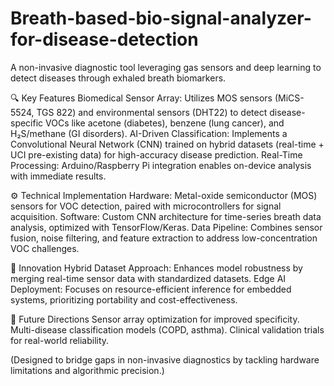# Breath-based-bio-signal-analyzer-for-disease-detection

A non-invasive diagnostic tool leveraging gas sensors and deep learning to detect diseases through exhaled breath biomarkers.

🔍 Key Features
Biomedical Sensor Array: Utilizes MOS sensors (MiCS-5524, TGS 822) and environmental sensors (DHT22) to detect disease-specific VOCs like acetone (diabetes), benzene (lung cancer), and H₂S/methane (GI disorders).
AI-Driven Classification: Implements a Convolutional Neural Network (CNN) trained on hybrid datasets (real-time + UCI pre-existing data) for high-accuracy disease prediction.
Real-Time Processing: Arduino/Raspberry Pi integration enables on-device analysis with immediate results.

⚙️ Technical Implementation
Hardware: Metal-oxide semiconductor (MOS) sensors for VOC detection, paired with microcontrollers for signal acquisition.
Software: Custom CNN architecture for time-series breath data analysis, optimized with TensorFlow/Keras.
Data Pipeline: Combines sensor fusion, noise filtering, and feature extraction to address low-concentration VOC challenges.

🚀 Innovation
Hybrid Dataset Approach: Enhances model robustness by merging real-time sensor data with standardized datasets.
Edge AI Deployment: Focuses on resource-efficient inference for embedded systems, prioritizing portability and cost-effectiveness.

🔮 Future Directions
Sensor array optimization for improved specificity.
Multi-disease classification models (COPD, asthma).
Clinical validation trials for real-world reliability.

(Designed to bridge gaps in non-invasive diagnostics by tackling hardware limitations and algorithmic precision.)
